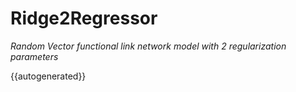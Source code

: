 # Ridge2Regressor

_Random Vector functional link network model with 2 regularization parameters_

{{autogenerated}}